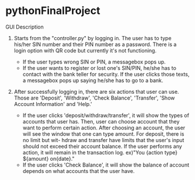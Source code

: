 # pythonFinalProject

GUI Description
1. Starts from the "controller.py" by logging in.  The user has to type his/her SIN number and their PIN number as a password. There is a login option
   with QR code but currently it's not functioning.
    - If the user types wrong SIN or PIN, a messagebox pops up.
    - If the user wants to register or lost one's SIN/PIN, he/she has to contact with the bank teller for security. If the user clicks those texts, a
      messagebox pops up saying he/she has to go to a bank.

2. After successfully logging in, there are six actions that user can use. Those are 'Deposit', 'Withdraw', 'Check Balance', 'Transfer', 'Show Account
   Information' and 'Help.'
    - If the user clicks 'deposit/withdraw/transfer', it will show the types of accounts that user has. Then, user can choose account that they want to
      perform certain action. After choosing an account, the user will see the window that one can type amount. For deposit, there is no limit but wit-
      hdraw and transfer have limits that the user's input should not exceed their account balance.
      If the user performs any action, it will remain in the transaction log. ex)"You {action type} ${amount} on{date}."
    - If the user clicks 'Check Balance', it will show the balance of account depends on what accounts that the user have.